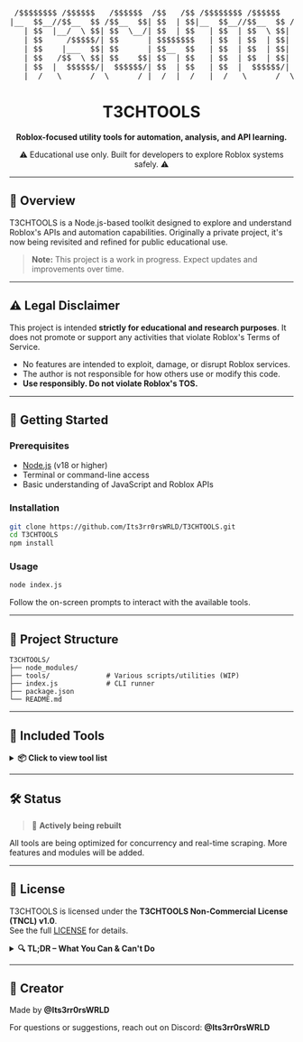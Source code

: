 <div align="center">

<pre>
 /$$$$$$$$ /$$$$$$   /$$$$$$  /$$   /$$ /$$$$$$$$ /$$$$$$   /$$$$$$  /$$        /$$$$$$ 
|__  $$__//$$__  $$ /$$__  $$| $$  | $$|__  $$__//$$__  $$ /$$__  $$| $$       /$$__  $$
   | $$  |__/  \ $$| $$  \__/| $$  | $$   | $$  | $$  \ $$| $$  \ $$| $$      | $$  \__/
   | $$     /$$$$$/| $$      | $$$$$$$$   | $$  | $$  | $$| $$  | $$| $$      |  $$$$$$ 
   | $$    |___  $$| $$      | $$__  $$   | $$  | $$  | $$| $$  | $$| $$       \____  $$
   | $$   /$$  \ $$| $$    $$| $$  | $$   | $$  | $$  | $$| $$  | $$| $$       /$$  \ $$
   | $$  |  $$$$$$/|  $$$$$$/| $$  | $$   | $$  |  $$$$$$/|  $$$$$$/| $$$$$$$$|  $$$$$$/
   |__/   \______/  \______/ |__/  |__/   |__/   \______/  \______/ |________/ \______/ 
</pre>

# T3CHTOOLS

**Roblox-focused utility tools for automation, analysis, and API learning.**

⚠️ Educational use only. Built for developers to explore Roblox systems safely. ⚠️

</div>

---

## 📖 Overview

T3CHTOOLS is a Node.js-based toolkit designed to explore and understand Roblox's APIs and automation capabilities. Originally a private project, it's now being revisited and refined for public educational use.

> **Note:** This project is a work in progress. Expect updates and improvements over time.

---

## ⚠️ Legal Disclaimer

This project is intended **strictly for educational and research purposes**. It does not promote or support any activities that violate Roblox's Terms of Service.

- No features are intended to exploit, damage, or disrupt Roblox services.
- The author is not responsible for how others use or modify this code.
- **Use responsibly. Do not violate Roblox's TOS.**

---

## 🚀 Getting Started

### Prerequisites

- [Node.js](https://nodejs.org/) (v18 or higher)
- Terminal or command-line access
- Basic understanding of JavaScript and Roblox APIs

### Installation

```bash
git clone https://github.com/Its3rr0rsWRLD/T3CHTOOLS.git
cd T3CHTOOLS
npm install
```

### Usage

```bash
node index.js
```

Follow the on-screen prompts to interact with the available tools.

---

## 📁 Project Structure

```
T3CHTOOLS/
├── node_modules/
├── tools/              # Various scripts/utilities (WIP)
├── index.js            # CLI runner
├── package.json
└── README.md
```

---

## 🧰 Included Tools

<details>
<summary><strong>📦 Click to view tool list</strong></summary>

### ✅ Proxy Scraper
Scrapes fresh public proxies from multiple real-time updated sources. Saves to `proxies.txt`.
- Supports multithreading
- Fast and highly concurrent

### ✅ Proxy Checker
Checks proxies (in `ip:port` or `ip:port:user:pass` format) for validity using Roblox as the endpoint.
- Optional auto-delete for failed proxies

### ✅ Proxy Generator
Uses captcha bypass (CapSolver/Capmonster) to register accounts on Webshare.io and download fresh authenticated proxies.
- Uses rotating proxies
- Highly parallel with thread configuration

### ✅ User Scraper
Scrapes full Roblox user data by ID range.
- Public data only
- Configurable threading, batch size, and auto-deduplication
- Saves to JSONL format

### ✅ Friend Scraper
Recursively scrapes all friends of a given user ID to a specific depth.
- Supports proxies
- Handles rate limits
- Displays progress with estimated completion

### ✅ Username Sniper
Brute-forces every possible username of a given length and charset to check for availability.
- Threaded username validation
- Logs valid and invalid checks
- Saves available names to text file

</details>

---

## 🛠 Status

> 🔧 **Actively being rebuilt**

All tools are being optimized for concurrency and real-time scraping.
More features and modules will be added.

---

## 📄 License

T3CHTOOLS is licensed under the **T3CHTOOLS Non-Commercial License (TNCL) v1.0**.  
See the full [LICENSE](LICENSE) for details.

<details>
<summary><strong>🔍 TL;DR – What You Can & Can't Do</strong></summary>

✅ **You can:**
- Use it for personal, educational, or internal projects
- Modify, fork, and build on it (with credit)

❌ **You can't:**
- Use it in anything that makes money (ads, selling, subscriptions, etc.)
- Redistribute or integrate it commercially without written permission

📌 **Always give credit** and **link back to the original repo**

</details>

---

## 🧠 Creator

Made by **@Its3rr0rsWRLD**

For questions or suggestions, reach out on Discord: **@Its3rr0rsWRLD**

